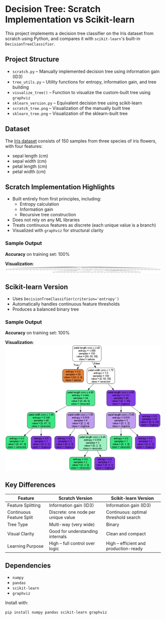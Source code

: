 # Decision Tree: Scratch Implementation vs Scikit-learn

This project implements a decision tree classifier on the Iris dataset from scratch using Python, and compares it with `scikit-learn`'s built-in `DecisionTreeClassifier`.

## Project Structure

- `scratch.py` – Manually implemented decision tree using information gain (ID3)
- `tree_utils.py` – Utility functions for entropy, information gain, and tree building
- `visualize_tree()` – Function to visualize the custom-built tree using `graphviz`
- `sklearn_version.py` – Equivalent decision tree using scikit-learn
- `scratch_tree.png` – Visualization of the manually built tree
- `sklearn_tree.png` – Visualization of the sklearn-built tree

## Dataset

The [Iris dataset](https://scikit-learn.org/stable/auto_examples/datasets/plot_iris_dataset.html) consists of 150 samples from three species of iris flowers, with four features:
- sepal length (cm)
- sepal width (cm)
- petal length (cm)
- petal width (cm)

## Scratch Implementation Highlights

- Built entirely from first principles, including:
  - Entropy calculation
  - Information gain
  - Recursive tree construction
- Does not rely on any ML libraries
- Treats continuous features as discrete (each unique value is a branch)
- Visualized with `graphviz` for structural clarity

### Sample Output

**Accuracy** on training set: 100%


**Visualization**:
![Scratch Decision Tree](scratch_tree.png)

## Scikit-learn Version

- Uses `DecisionTreeClassifier(criterion='entropy')`
- Automatically handles continuous feature thresholds
- Produces a balanced binary tree

### Sample Output

**Accuracy** on training set: 100%


**Visualization**:
![Sklearn Decision Tree](sklearn_tree.png)

## Key Differences

| Feature                  | Scratch Version                     | Scikit-learn Version                   |
|--------------------------|-------------------------------------|----------------------------------------|
| Feature Splitting        | Information gain (ID3)              | Information gain (ID3)                 |
| Continuous Feature Split | Discrete: one node per unique value | Continuous: optimal threshold search   |
| Tree Type                | Multi-way (very wide)               | Binary                                 |
| Visual Clarity           | Good for understanding internals    | Clean and compact                      |
| Learning Purpose         | High – full control over logic      | High – efficient and production-ready  |

## Dependencies

- `numpy`
- `pandas`
- `scikit-learn`
- `graphviz`

Install with:

```bash
pip install numpy pandas scikit-learn graphviz

